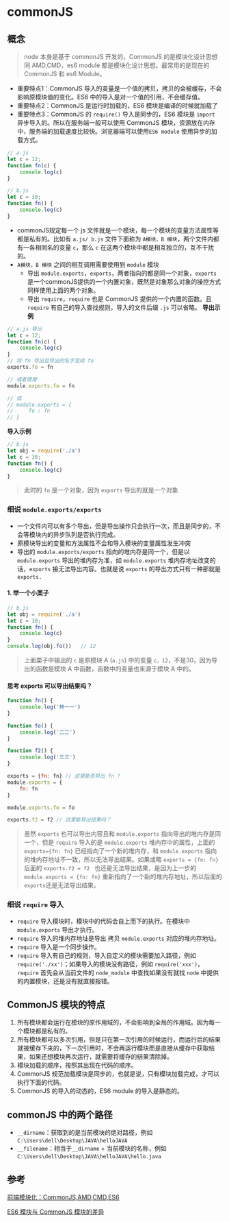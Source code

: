 # commonJS
## 概念
> node 本身是基于 commonJS 开发的，CommonJS 的是模块化设计思想同 AMD,CMD，es6 module 都是模块化设计思想。最常用的是现在的 CommonJS 和 es6 Module。

* 重要特点1：CommonJS 导入的变量是一个值的拷贝，拷贝的会被缓存，不会影响原模块值的变化。ES6 中的导入是对一个值的引用，不会缓存值。
* 重要特点2：CommonJS 是运行时加载的，ES6 模块是编译的时候就加载了
* 重要特点3：CommonJS 的 `require()` 导入是同步的，ES6 模块是 `import` 异步导入的。所以在服务端一般可以使用 CommonJS 模块，资源放在内存中，服务端的加载速度比较快。浏览器端可以使用`ES6 module` 使用异步的加载方式。
``` js
// a.js
let c = 12;
function fn(c) {
    console.log(c)
}
```

``` js
// b.js
let c = 30;
function fn() {
    console.log(c)
}
```

* commonJS规定每一个 js 文件就是一个模块，每一个模块的变量方法属性等都是私有的。比如有 `a.js/ b.js` 文件下面称为 `A模块，B 模块`，两个文件内都有一各相同名的变量 `c`，那么 `c` 在这两个模块中都是相互独立的，互不干扰的。
* `A模块，B 模块` 之间的相互调用需要使用到 `module` 模块
  - 导出 `module.exports`，`exports`，两者指向的都是同一个对象，`exports` 是一个commonJS提供的一个内置对象，既然是对象那么对象的操控方式同样使用上面的两个对象。
  - 导出 `require`，`require` 也是 CommonJS 提供的一个内置的函数。且 `require` 有自己的导入查找规则，导入的文件后缀 `.js` 可以省略。
__导出示例__
``` js
// a.js 导出
let c = 12;
function fn(c) {
    console.log(c)
}
// 将 fn 导出且导出的名字变成 fo
exports.fo = fn

// 或者使用
module.exports.fo = fn

// 或
// module.exports = {
//     fo : fn 
// }
```
__导入示例__
``` js
// b.js
let obj = require('./a')
let c = 30;
function fn() {
    console.log(c)
}
```
> 此时的 `fo` 是一个对象，因为 `exports` 导出的就是一个对象


### 细说 `module.exports/exports` 
* 一个文件内可以有多个导出，但是导出操作只会执行一次，而且是同步的，不会等模块内的异步队列是否执行完成。
* 原模块导出的变量和方法属性不会和导入模块的变量属性发生冲突
* 导出的 `module.exports/exports` 指向的堆内存是同一个，但是以 `module.exports` 导出的堆内存为准，如 `module.exports` 堆内存地址改变的话，`exports` 接无法导出内容。也就是说 `exports` 的导出方式只有一种那就是 `exports.`


#### 1. 举一个小栗子
``` js
// b.js
let obj = require('./a')
let c = 30;
function fn() {
    console.log(c)
}
console.log(obj.fo())   // 12
```
> 上面栗子中输出的 `c` 是原模块 A (`a.js`) 中的变量 `c，12`，不是30，因为导出的函数是模块 A 中函数，函数中的变量也来源于模块 A 中的。


#### 思考 exports 可以导出结果吗？
``` js
function fn() {
    console.log('林一一')
}

function fo() {
    console.log('二二')
}

function f2() {
    console.log('三三')
}

exports = {fn: fn} // 这里能否导出 fn ?
module.exports = {
    fn: fn
}

module.exports.fo = fo

exports.f2 = f2 // 这里能导出结果吗？
```
> 虽然 `exports` 也可以导出内容且和 `module.exports` 指向导出的堆内存是同一个，但是 `require` 导入的是 `module.exports` 堆内存中的属性，上面的 `exports={fn: fn}` 已经指向了一个新的堆内存，和 `module.exports` 指向的堆内存地址不一致，所以无法导出结果。如果或略 `exports = {fn: fn}` 后面的 `exports.f2 = f2 ` 也还是无法导出结果，是因为上一步的 `module.exports = {fn: fn}` 重新指向了一个新的堆内存地址，所以后面的`exports`还是无法导出结果。


### 细说 `require` 导入
* `require` 导入模块时，模块中的代码会自上而下的执行。在模块中 `module.exports` 导出才执行。
* `require` 导入的堆内存地址是导出 拷贝 `module.exports` 对应的堆内存地址。
* `require` 导入是一个同步操作。
* `require` 导入有自己的规则，导入自定义的模块需要加入路径，例如 `require('./xx')`；如果导入的模块没有路径，例如 `require('xxx')`，`require` 首先会从当前文件的 `node_module` 中查找如果没有就找 `node` 中提供的内置模块，还是没有就直接报错。


## CommonJS 模块的特点
1. 所有模块都会运行在模块的原作用域的，不会影响到全局的作用域。因为每一个模块都是私有的。
2. 所有模块都可以多次引用，但是只在第一次引用的时候运行，而运行后的结果就被缓存下来的，下一次引用时，不会再运行模块而是直接从缓存中获取结果，如果还想模块再次运行，就需要将缓存的结果清除掉。
3. 模块加载的顺序，按照其出现在代码的顺序。
4. CommonJS 规范加载模块是同步的，也就是说，只有模块加载完成，才可以执行下面的代码。
5. CommonJS 的导入的动态的，ES6 module 的导入是静态的。


## commonJS 中的两个路径
* `__dirname`：获取到的是当前模块的绝对路径，例如`C:\Users\dell\Desktop\JAVA\helloJAVA`
* `__filename`：相当于`__dirname` + 当前模块的名称，例如`C:\Users\dell\Desktop\JAVA\helloJAVA\hello.java`


## 参考
[前端模块化：CommonJS,AMD,CMD,ES6](https://juejin.cn/post/6844903576309858318)

[ES6 模块与 CommonJS 模块的差异](https://es6.ruanyifeng.com/#docs/module-loader#ES6-%E6%A8%A1%E5%9D%97%E4%B8%8E-CommonJS-%E6%A8%A1%E5%9D%97%E7%9A%84%E5%B7%AE%E5%BC%82)